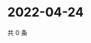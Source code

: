 # 2022-04-24

共 0 条

<!-- BEGIN WEIBO -->
<!-- 最后更新时间 Sun Apr 24 2022 00:17:24 GMT+0800 (China Standard Time) -->

<!-- END WEIBO -->
